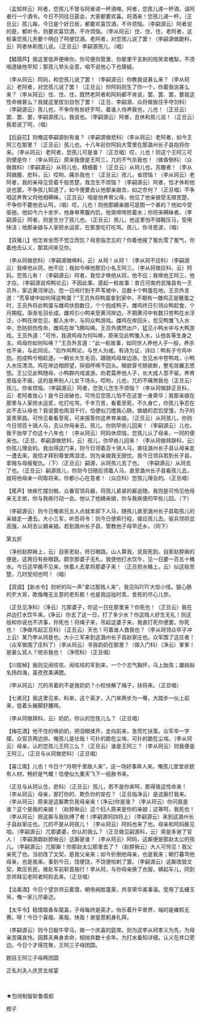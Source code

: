 <!-- { "loadSidebar": true } -->
（孟知祥云）阿者，您孩儿不曾与阿者递一杯酒哩。阿者，您孩儿递一杯酒，请阿者行一个酒令。今日不同往日筵会，大家都要欢喜。将酒来！您孩儿递一杯。（正旦云）孩儿每，今日是个好日辰，都要欢喜饮酒，不许烦恼。（李嗣源云）阿者说的是，都听令，则要欢喜饮酒，不许烦恼。（李从珂云）住、住、住，老阿者，这桩事您孩儿务要个明白了呵便饮酒。老阿者，对您孩儿说了罢！（李嗣源做跪科，云）阿者休和孩儿说。（正旦云）李嗣源孩儿，（唱）

【醋葫芦】我这里低声便唤你，你可便则管里、你那里干支剌的陪笑卖楂梨，不须咱道破他早知；那孩儿举头会意，咱不说他心下也猜疑。

（李从珂云）阿妈，和您孩儿说了罢！（李嗣源云）你教我说甚么来？（李从珂云）老阿者，对您孩儿说了罢！（正旦云）你阿妈则生了你一个，你着我说甚么来？（李从珂云）住、住、住，既然老阿者和阿妈都不肯说，罢、罢、罢，要我这性命做甚么？我就这里拔剑自刎了罢！（正旦、李嗣源、众将做扳住手夺剑科）（李嗣源云）孩儿也，不争你有些好歹呵，着谁人侍养我也，儿也！（正旦云）罢、罢、罢，李嗣源孩儿，我说也。（李嗣源云）阿者，且休和孩儿说！（正旦云）我若说了呵，（唱）

【后庭花】则俺这李嗣源别有谁？（李嗣源做悲科）（李从珂云）老阿者，如今王阿三在那里？（正旦云）孩儿也，十八年前你阿妈大雪里在那潞州长子县抱将你来。（李从珂云）老阿者，您孩儿可是谁？（正旦唱）哎，儿也！则这个王阿三可则便是你！（李从珂云）原来我便是王阿三，兀的不气杀我也！（做昏倒科）（众做救科）（李嗣源云）从珂儿也，精细着！（正旦云）从珂儿也，苏醒者！（李从珂做醒、悲科，云）哎哟，痛杀我也！（正旦云）孩儿，省烦恼！（李从珂云）老阿者，我的亲母见受着千般苦楚，我怎生不烦恼？（李嗣源云）阿者，恰才休和他说也罢，不争孩儿知道了，如今便要去认他那亲娘去，如之奈何？（正旦唱）不争咱这养育父将他相瞒昧，（正旦云）咱是他养育父母，他见了他亲娘受无限苦楚，不争你不要他去认呵，（唱）哎，儿也！则他那嫡亲娘可是图一个甚的？他如今受驱驰，他如今六十余岁，他身单寒腹内饥，他哭啼啼担着水；你将来瞒昧者。（李嗣源云）阿者，则是生分了孩儿也。（正旦云）孩儿，他这里怕不骑鞍压马，受用快活；他那亲娘与人家担水运浆，在那里吃打吃骂。孩儿，你寻思波，（唱）

【双雁儿】他怎肯坐而不觉立而饥？母恩临怎忘的？你着他报了冤仇雪了冤气，你着他去认义，那其间来见你。

（李从珂做悲科）（李嗣源做唤料，云）从珂！从珂！（李从珂不应科）（李嗣源云）我唤他从珂，他不应；我如今唤他那旧小名王阿三。（李从珂做应科，云）阿妈，您孩儿有！（李嗣源云）阿者，我恰才唤他从珂，他不应；我唤他王阿三，他才应。（李嗣源说鸡鸭论云）不因此事，感起一桩故事：昔日河南府武陵县有一王员外，家近黄河岸边，忽一日闲行到于芦苇坡中，见数十个鸭蛋在地，王员外言道："荒草坡中如何得这鸭蛋？"王员外将鸭蛋拿到家中，不期有一雌鸡正是暖蛋之时，王员外将此鸭蛋与雌鸡伏抱数日，个个抱成鸭子。雌鸡终日引领众鸭趁食，个月期程，渐渐毛羽长成。雌鸡引小鸭来至黄河岸边，不期黄河中有数只苍鸭在水浮泛，小鸭在岸忽见，都入水中，与同众鸭游戏。雌鸡在岸回头，忽见鸭雏飞入水中，恐防损伤性命，雌鸡在岸飞腾叫唤。王员外偶然出户，猛见小鸭水中与大鸭游戏。王员外道："可怜，我道鸡母为何叫唤，原来见此鸭雏入水，认他各等生身之主。鸡母你如何叫唤？"王员外言道："此一桩故事，如同世人养他人子一般，养杀也不亲，与此同论。"后作鸡鸭论，与世人为戒。有诗为证，诗曰：鸭有子兮鸡中抱，抱成鸭兮相趁逐。一朝长大生毛羽，跟随鸡母岸边游。忽见水中苍鸭戏，小鸭入水任漂流。鸡在岸边相顾望，徘徊呼唤不回头。眼欲穿兮肠欲断，整毛敛翼志悠悠。王公见此鸭随母，小鸭群内戏波游。劝君莫养他人子，长大成人意不留。养育恩临全不报，这的是养别人儿女下场头。哎哟，儿也，兀的不痛煞我也（正旦云）孩儿，你省烦恼。（李嗣源云）阿者，您孩儿怎生不烦恼？（李从珂做辞正旦科，云）老阿者放心！是今日说破也，可怜见您孩儿怕不在这里一身荣华；我那亲娘在那里与人家担水运浆，吃打吃骂，千辛万苦，看着至死，不久身亡，你孩儿争忍在此不去认母也？我说罢也雨泪千行，恰便似刀搅我心肠。做娘的忍饥受饿，为子的富贵荣昌。可怜见看看至死，可来报答你这养育亲娘。〔正旦云〕从珂孩儿，你则今日领百十骑人马，去认你母亲去。孩儿，你则早些儿回来！（李嗣源云）儿也，我干抬举了你这十八年也！（李从珂云）阿妈休烦恼，您孩儿认了母亲，一同的便来也。（正旦、李嗣源做悲科，云）孩儿，你早些儿回来！（李从珂做拜辞科，云）你孩儿理会的。我出得这门来，则今日领着百十骑人马，直往潞州长子县认母亲走一遭去来。我恰才拜别尊堂两泪流，则为亲娘我无限忧。我今日领兵若到长子县，拿贼与母报冤仇。（下）（正旦云）嗣源，从珂孩儿去了也。
（李嗣源云）从珂去了也。（正旦云）嗣源孩儿，你则今日随后领着人马，直至潞州长子县看孩儿去，就将他母亲一同取将来。你都小心在意者！（众应科）您孩儿理会的。（正旦唱）

【尾声】快疾忙摆剑戟，众番官领兵器，将孩儿紧紧的厮追随。我则是可怜见他母亲无主依，你与我疾行动一会。他认了他嫡亲娘，你与我疾便的早些儿回。（下）

（李嗣源云）则今日俺弟兄五人点就本部下人马，随孩儿直至潞州长子县取孩儿的亲娘走一遭去。大小三军，听吾将令：则今日便索行程，接应孩儿去。驱兵领将显高强，从珂去认嫡亲娘。若到潞州长子县，管教他子母早还乡。（同下）

第五折

（净扮赵脖揪上，云）自家老赵，终日眼跳。山人算我，说我死到。自家赵脖揪的便是。这两日有些眼跳。颇奈那婆子无札，我使他打水饮牛，见一日要一百五十桶水。今日这早晚不见来，快着人去拿将那婆子来！（正旦担水桶上，云）似这般苦楚，几时受彻也呵！（唱）

【双调】【新水令】则听的叫一声"拿过那贱人来"，我见叫吖吖大惊小怪。狠心肠的歹大哥，欺侮俺无主意的老形骸！也是我运拙时乖，舍死的尽心儿奈。

（正旦见净科）（净云）兀那婆子，你这一日在那里来？你死也！（正旦云）我在井边打水饮牛来。(净云）你去了这一日，打了多少水？你这贱人好生无礼！则这般和你说也不济事，你死也！将绳子来，吊起这婆子来，我直打死你便罢。你死也！（净做吊起正旦科）（正旦云）天也！可着谁人救我也？（李从珂领众卒子冲上云）某乃李从珂是也。大小三军来到这潞州长子县赵家庄也。众军围了这庄者！（众军做围了庄科了）（李从珂云）寻我奶奶在那里？（做入门科）（净云）爹爹！是甚么官人？唬杀我也！（净慌科）（正旦唱）

【川拔棹】我则见闹垓垓、闹垓垓的军到来，一个个志气胸怀，马上胎孩；雄赳赳名扬四海，喜孜孜美满腮。

（李从珂云）兀的吊着的不是我奶奶？小校快解了绳子，扶将来。（正旦唱）

【七弟兄】我这里见来、料来，这个英才，入门来两步为一蓦，大踏步一伙上前来，低着头展脚舒腰拜。

（李从珂做拜科，云）奶奶，你认的您孩儿么？（正旦唱）

【梅花酒】他不住的唤奶奶，把泪眼揉开，走向前来，急慌忙扶策。众军卒一字摆，众官员两边排。俺孩儿是壮哉！可扑的跪在尘埃，可扑的跪在尘埃。（李从珂云）母亲，认的您孩儿王阿三么？（正旦云）谁是王阿三？（李从珂云）则我便是王阿三。（正旦与从珂做悲科）（正旦唱）

【喜江南】儿也！今日个"月明千里故人来"，这一场好事奔人来。俺孩儿堂堂状貌有人材，畅好是气概！恰便似九重天飞下一纸赦书来。

（正旦与从珂认住，悲科）（正旦云）孩儿，若不是你来呵，那得我这性命来！（李从珂云）母亲，那打你的、欺负你的安在？（正旦指净云）是这厮打我来。（李从珂云）原来是这厮欺负我母亲来！(净云)你是谁？（李从珂云）你问我是谁？这个是我的亲娘！（赵脖揪云）这个妇人原来是你的亲娘；这等呵，我死也！（李从珂云）把这厮与我执缚了者！(李嗣源同四将上）（李嗣源云）来到这潞州长子县赵家庄也。兀的不是从珂孩儿！（李从珂云）阿妈也来了也。母亲和阿妈厮见咱。（李嗣源云）兀那婆婆，你认的我么？（正旦做见嗣源科，云）索是多谢了官人！（李嗣源觑赵脖揪云）这厮是谁？（李从珂云）阿妈，这厮便是那赵太公的孩儿。（李嗣源云）兀那厮！你那赵太公那里去了？（赵脖揪云）大人可怜见！我父亲死了也。当初改了文契，是我父亲来；如今折倒他母亲，也是我来；朝打暮骂他母亲，也是我来。事到今日，饶便饶，不饶便哈剌了罢。（李嗣源云）这厮改毁文契，欺压贫民，推赴军前斩首施行！李从珂，与你母亲换了衣服，辆起车儿，同到京师拜见老阿者阿妈去来。（正旦唱）

【沽美酒】今日个望京师云雾霭，朝帝阙胜蓬莱，共享荣华美事谐。受用了玄纁玉帛，俺一家儿尽豪迈。

【太平令】稳情取香车麾盖，子母每终是英才。怡乐着升平景界，端的是雍熙无赛。呀！今日个喜哉、美哉、快哉！谢皇恩躬身礼拜。

（李嗣源云）则今日敲牛宰马，做一个庆喜的筵席。则为这李从珂孝义为先，为母亲苦痛哀怜。因葬夫典身卖命，相抛弃数十余年。为打水备知详细，认义在井口旁边。今日个才得完聚，王阿三子母团圆。

题目王阿三子母两团圆

正名刘夫人庆赏五侯宴

　
　

★包待制智斩鲁斋郎

楔子

